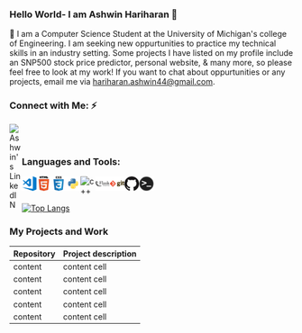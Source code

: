 ### Hello World- I am Ashwin Hariharan 👋

 :large_blue_diamond: I am a Computer Science Student at the University of Michigan's college of Engineering. I am seeking new oppurtunities to practice my technical skills in an industry setting. Some projects I have listed on my profile include an SNP500 stock price predictor, personal website, & many more, so please feel free to look at my work! If you want to chat about oppurtunities or any projects, email me via hariharan.ashwin44@gmail.com.


### Connect with Me: :zap:
<a href="https://www.linkedin.com/in/ashwin-hariharan-708b87202/">
  <img align="left" alt="Ashwin's LinkedIN" width="22px" src="https://raw.githubusercontent.com/peterthehan/peterthehan/master/assets/linkedin.svg" />
</a>
<br>
<br>






<!--

[![Ashwin's github stats](https://github-readme-stats.vercel.app/api?username=ashw11n&count_private=true&show_icons=true&theme=radical&hide_rank=false)](https://github.com/anuraghazra/github-readme-stats)
-->

### Languages and Tools:

<img align="left" alt="Visual Studio Code" width="26px" src="https://raw.githubusercontent.com/github/explore/80688e429a7d4ef2fca1e82350fe8e3517d3494d/topics/visual-studio-code/visual-studio-code.png" />
<img align="left" alt="HTML5" width="26px" src="https://raw.githubusercontent.com/github/explore/80688e429a7d4ef2fca1e82350fe8e3517d3494d/topics/html/html.png" />
<img align="left" alt="CSS3" width="26px" src="https://raw.githubusercontent.com/github/explore/80688e429a7d4ef2fca1e82350fe8e3517d3494d/topics/css/css.png" />

<img align="left" alt="python" width="26px" src="https://raw.githubusercontent.com/github/explore/80688e429a7d4ef2fca1e82350fe8e3517d3494d/topics/python/python.png" />
<img align="left" alt="c++" width="26px" src="https://raw.githubusercontent.com/github/explore/80688e429a7d4ef2fca1e82350fe8e3517d3494d/topics/c++/c++.png" />
<img align="left" alt="flask" width="26px" src="https://raw.githubusercontent.com/github/explore/80688e429a7d4ef2fca1e82350fe8e3517d3494d/topics/flask/flask.png" />
<img align="left" alt="Git" width="26px" src="https://raw.githubusercontent.com/github/explore/80688e429a7d4ef2fca1e82350fe8e3517d3494d/topics/git/git.png" />
<img align="left" alt="GitHub" width="26px" src="https://raw.githubusercontent.com/github/explore/78df643247d429f6cc873026c0622819ad797942/topics/github/github.png" />
<img align="left" alt="Terminal" width="26px" src="https://raw.githubusercontent.com/github/explore/80688e429a7d4ef2fca1e82350fe8e3517d3494d/topics/terminal/terminal.png" />

<br>
<br>


[![Top Langs](https://github-readme-stats.vercel.app/api/top-langs/?username=ashw11n)](https://github.com/anuraghazra/github-readme-stats)

### My Projects and Work

|Repository | Project description|
|-----------|--------------------|
| content   | content cell       |
| content   | content cell       |
| content   | content cell       |
| content   | content cell       |
| content   | content cell       |



